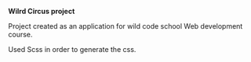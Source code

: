 **Wilrd Circus project**

Project created as an application for wild code school Web development course.

Used Scss in order to generate the css.